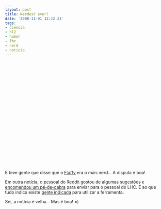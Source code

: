 ```yaml
---
layout: post
title: Nerdest ever?
date: '2008-11-01 12:32:31'
tags:
- ciencia
- hl2
- humor
- lhc
- nerd
- noticia
---
```



<object classid="clsid:d27cdb6e-ae6d-11cf-96b8-444553540000" codebase="http://download.macromedia.com/pub/shockwave/cabs/flash/swflash.cab#version=6,0,40,0" height="344" width="425"><param name="allowFullScreen" value="true"></param><param name="allowscriptaccess" value="always"></param><param name="src" value="http://www.youtube.com/v/j50ZssEojtM&hl=pt-br&fs=1"></param><embed allowfullscreen="true" allowscriptaccess="always" height="344" src="http://www.youtube.com/v/j50ZssEojtM&hl=pt-br&fs=1" type="application/x-shockwave-flash" width="425"></embed></object>

E teve gente que disse que o [Fluffy](http://seiti.eti.br/blog/2008/fluffy) era o mais nerd… A disputa é boa!

Em outra notícia, o pessoal do Reddit gostou de algumas sugestões e [encomendou um pé-de-cabra](http://www.redditall.com/2008/08/great-idea-reddit-crowbar-for-cernlhc.html) para enviar para o pessoal do LHC. E ao que tudo indica existe [gente indicada](http://i38.tinypic.com/2q37yh5.jpg "HL2?") para utilizar a ferramenta.

Sei, a notícia é velha… Mas é boa! =)


